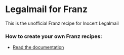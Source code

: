 # Legalmail for Franz
This is the unofficial Franz recipe for Inocert Legalmail

### How to create your own Franz recipes:
* [Read the documentation](https://github.com/meetfranz/plugins)
